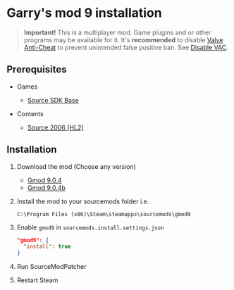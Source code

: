 # Garry's mod 9 installation

> **Important!** This is a multiplayer mod. Game plugins and or other programs may be available for it. It's **recommended** to disable [Valve Anti-Cheat](https://developer.valvesoftware.com/wiki/Valve_Anti-Cheat) to prevent unintended false positive ban. See [Disable VAC](../disable-vac#disable-vac).

## Prerequisites

- Games
  - [Source SDK Base](../../../game-installation/game-installation/source-sdk-base.md)

- Contents
  - [Source 2006 (HL2)](../../../SourceContentInstaller/v0/content-installation/source-2006.md#hl2-content)

## Installation

1. Download the mod (Choose any version)

   - [Gmod 9.0.4](https://www.moddb.com/mods/garrys-mod/downloads/gmod-904)
   - [Gmod 9.0.4b](https://github.com/malortie/SourceModPatcher-Mods-Registry/releases/download/downloads/gmod_9_0_4b.exe)

2. Install the mod to your sourcemods folder i.e.

   ```text
   C:\Program Files (x86)\Steam\steamapps\sourcemods\gmod9
   ```

3. Enable `gmod9` in `sourcemods.install.settings.json`

   ```json
   "gmod9": {
     "install": true
   }
   ```

4. Run SourceModPatcher
5. Restart Steam
